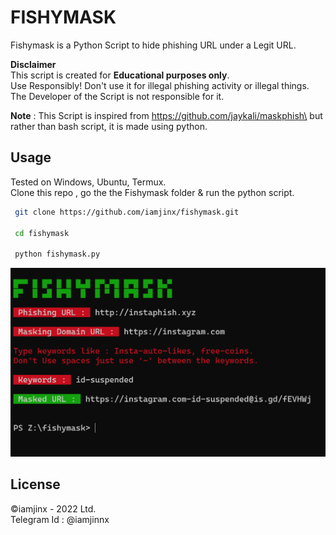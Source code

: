 # FISHYMASK
Fishymask is a Python Script to hide phishing URL under a Legit URL.

**Disclaimer**\
This script is created for **Educational purposes only**.\
Use Responsibly! Don't use it for illegal phishing activity or illegal things.\
The Developer of the Script is not responsible for it.

**Note** : This Script is inspired from https://github.com/jaykali/maskphish\
but rather than bash script, it is made using python.

## Usage
Tested on Windows, Ubuntu, Termux.\
Clone this repo , go the the Fishymask folder & run the python script.

```bash
 git clone https://github.com/iamjinx/fishymask.git
 
 cd fishymask
 
 python fishymask.py
```
![help](img/demo.png)

## License
©iamjinx - 2022 Ltd.\
Telegram Id : @iamjinnx